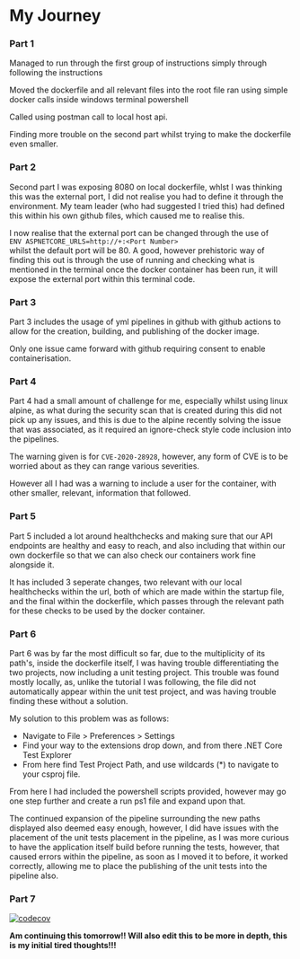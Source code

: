 # My Journey

### Part 1
Managed to run through the first group of instructions simply through following the instructions

Moved the dockerfile and all relevant files into the root file
ran using simple docker calls inside windows terminal powershell

Called using postman call to local host api.

Finding more trouble on the second part whilst trying to make the dockerfile even smaller.

### Part 2
Second part I was exposing 8080 on local dockerfile, whlst I was thinking this was the external port, I did not realise you had to define it through the environment.
My team leader (who had suggested I tried this) had defined this within his own github files, which caused me to realise this.

I now realise that the external port can be changed through the use of <br>
```ENV ASPNETCORE_URLS=http://+:<Port Number>``` <br>
whilst the default port will be 80.
A good, however prehistoric way of finding this out is through the use of running and checking what is mentioned in the terminal once the docker 
container has been run, it will expose the external port within this terminal code.

### Part 3
Part 3 includes the usage of yml pipelines in github with github actions to allow for the creation, building, and publishing of the docker image.

Only one issue came forward with github requiring consent to enable containerisation.

### Part 4
Part 4 had a small amount of challenge for me, especially whilst using linux alpine, as what during the security scan that is created during this did not pick up any issues, and this is due to the alpine recently solving the issue that was associated, as it required an ignore-check style code inclusion into the pipelines.

The warning given is for ```CVE-2020-28928```, however, any form of CVE is to be worried about as they can range various severities.

However all I had was a warning to include a user for the container, with other smaller, relevant, information that followed.

### Part 5
Part 5 included a lot around healthchecks and making sure that our API endpoints are healthy and easy to reach, and also including that within our own dockerfile so that we can also check our containers work fine alongside it.

It has included 3 seperate changes, two relevant with our local healthchecks within the url, both of which are made within the startup file, and the final within the dockerfile, which passes through the relevant path for these checks to be used by the docker container.

### Part 6
Part 6 was by far the most difficult so far, due to the multiplicity of its path's, inside the dockerfile itself, I was having trouble differentiating the two projects, now including a unit testing project. This trouble was found mostly locally, as, unlike the tutorial I was following, the file did not automatically appear within the unit test project, and was having trouble finding these without a solution.

My solution to this problem was as follows:
- Navigate to File > Preferences > Settings
- Find your way to the extensions drop down, and from there .NET Core Test Explorer
- From here find Test Project Path, and use wildcards (*) to navigate to your csproj file.

From here I had included the powershell scripts provided, however  may go one step further and create a run ps1 file and expand upon that.

The continued expansion of the pipeline surrounding the new paths displayed also deemed easy enough, however, I did have issues with the placement of the unit tests placement in the pipeline, as I was more curious to have the application itself build before running the tests, however, that caused errors within the pipeline, as soon as I moved it to before, it worked correctly, allowing me to place the publishing of the unit tests into the pipeline also.

### Part 7
[![codecov](https://codecov.io/gh/henrymrrtt67/Samples.WeatherForecast/branch/main/graph/badge.svg?token=KZW5MORPPY)](https://codecov.io/gh/henrymrrtt67/Samples.WeatherForecast)


**Am continuing this tomorrow!! Will also edit this to be more in depth, this is my initial tired thoughts!!!**